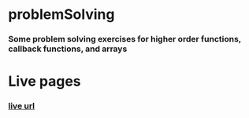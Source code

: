 # problemSolving

### Some problem solving exercises for higher order functions, callback functions, and arrays

# Live pages
### [live url](https://rawand-hawwari.github.io/problemSolving/ "github live pages")
